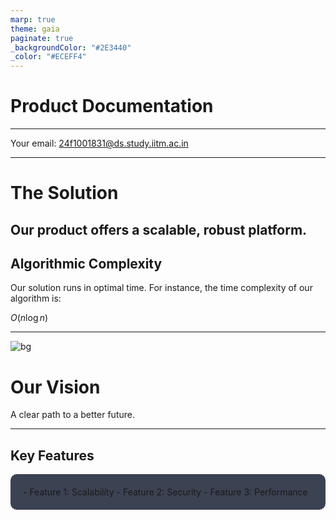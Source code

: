 ```yaml
---
marp: true
theme: gaia
paginate: true
_backgroundColor: "#2E3440"
_color: "#ECEFF4"
---
```


# Product Documentation
---
Your email: 24f1001831@ds.study.iitm.ac.in

---
# The Solution
Our product offers a scalable, robust platform.
---
## Algorithmic Complexity
Our solution runs in optimal time. For instance, the time complexity of our algorithm is:

$O(n \log n)$

---
![bg](https://picsum.photos/1920/1080)
# Our Vision
A clear path to a better future.

---
## Key Features
<style>
.section-body {
  background-color: #3B4252;
  border-radius: 10px;
  padding: 20px;
}
</style>
<div class="section-body">
- Feature 1: Scalability
- Feature 2: Security
- Feature 3: Performance
</div>

